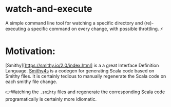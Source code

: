 # watch-and-execute
A simple command line tool for watching a specific directory and 
(re)-executing a specific command on every change, with possible throttling. ⚡

# Motivation:
[Smithy][https://smithy.io/2.0/index.html] is a a great Interface Definition Language. [Smithy4s](https://disneystreaming.github.io/smithy4s/) is a codegen for generating Scala code based on Smithy files.
It is certainly tedious to manually regenerate the Scala code on each smithy file change.

👉Watching the `.smihty` files and regenerate the corresponding Scala code programatically is certainly more idiomatic.





